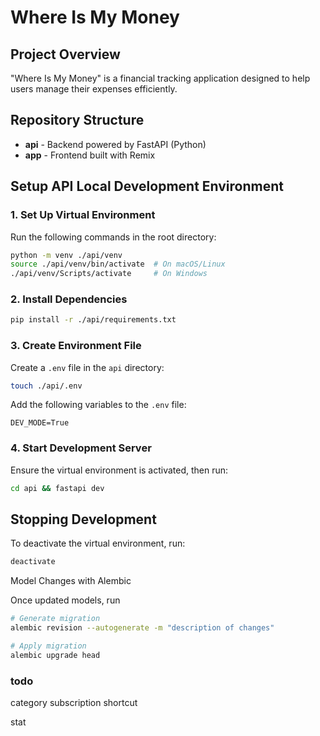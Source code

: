 # Where Is My Money

## Project Overview

"Where Is My Money" is a financial tracking application designed to help users manage their expenses efficiently.

## Repository Structure

- **api** - Backend powered by FastAPI (Python)
- **app** - Frontend built with Remix

## Setup API Local Development Environment

### 1. Set Up Virtual Environment

Run the following commands in the root directory:

```sh
python -m venv ./api/venv
source ./api/venv/bin/activate  # On macOS/Linux
./api/venv/Scripts/activate     # On Windows
```

### 2. Install Dependencies

```sh
pip install -r ./api/requirements.txt
```

### 3. Create Environment File

Create a `.env` file in the `api` directory:

```sh
touch ./api/.env
```

Add the following variables to the `.env` file:

```
DEV_MODE=True
```

### 4. Start Development Server

Ensure the virtual environment is activated, then run:

```sh
cd api && fastapi dev
```

## Stopping Development

To deactivate the virtual environment, run:

```sh
deactivate
```

Model Changes with Alembic

Once updated models, run

```sh
# Generate migration
alembic revision --autogenerate -m "description of changes"

# Apply migration
alembic upgrade head
```

### todo

category
subscription
shortcut

stat
